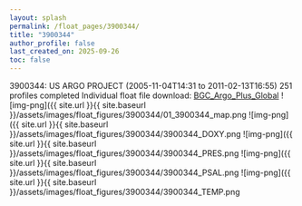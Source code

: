 ```yaml
---
layout: splash
permalink: /float_pages/3900344/
title: "3900344"
author_profile: false
last_created_on: 2025-09-26
toc: false
---
```

 
3900344: US ARGO PROJECT (2005-11-04T14:31 to 2011-02-13T16:55)
251 profiles completed
Individual float file download: [BGC_Argo_Plus_Global](https://ftp.soest.hawaii.edu/bgc_argo_plus/Individual_Floats/outliers_removed/3900344_Sprof_processed.nc)
![img-png]({{ site.url }}{{ site.baseurl }}/assets/images/float_figures/3900344/01_3900344_map.png
![img-png]({{ site.url }}{{ site.baseurl }}/assets/images/float_figures/3900344/3900344_DOXY.png
![img-png]({{ site.url }}{{ site.baseurl }}/assets/images/float_figures/3900344/3900344_PRES.png
![img-png]({{ site.url }}{{ site.baseurl }}/assets/images/float_figures/3900344/3900344_PSAL.png
![img-png]({{ site.url }}{{ site.baseurl }}/assets/images/float_figures/3900344/3900344_TEMP.png
